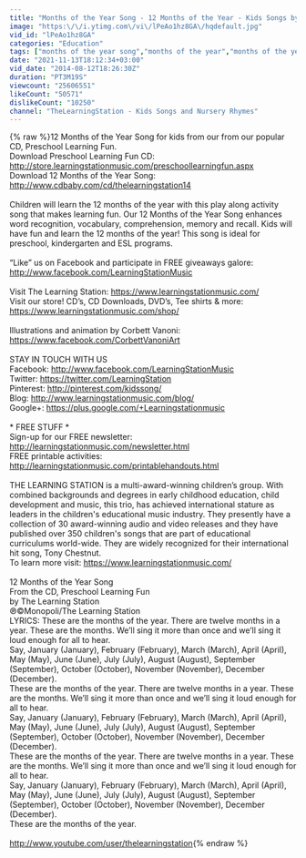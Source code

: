 ```yaml
---
title: "Months of the Year Song - 12 Months of the Year - Kids Songs by The Learning Station"
image: "https:\/\/i.ytimg.com\/vi\/lPeAo1hz8GA\/hqdefault.jpg"
vid_id: "lPeAo1hz8GA"
categories: "Education"
tags: ["months of the year song","months of the year","months of the year song for children"]
date: "2021-11-13T18:12:34+03:00"
vid_date: "2014-08-12T18:26:30Z"
duration: "PT3M19S"
viewcount: "25606551"
likeCount: "50571"
dislikeCount: "10250"
channel: "TheLearningStation - Kids Songs and Nursery Rhymes"
---
```

{% raw %}12 Months of the Year Song for kids from our from our popular CD, Preschool Learning Fun.<br />Download Preschool Learning Fun CD: <a rel="nofollow" target="blank" href="http://store.learningstationmusic.com/preschoollearningfun.aspx">http://store.learningstationmusic.com/preschoollearningfun.aspx</a><br />Download 12 Months of the Year Song: <a rel="nofollow" target="blank" href="http://www.cdbaby.com/cd/thelearningstation14">http://www.cdbaby.com/cd/thelearningstation14</a><br /><br />Children will learn the 12 months of the year with this play along activity song that makes learning fun. Our 12 Months of the Year Song enhances word recognition, vocabulary, comprehension, memory and recall. Kids will have fun and learn the 12 months of the year! This song is ideal for preschool, kindergarten and ESL programs.<br /><br />“Like” us on Facebook and participate in FREE giveaways galore: <a rel="nofollow" target="blank" href="http://www.facebook.com/LearningStationMusic">http://www.facebook.com/LearningStationMusic</a><br /><br />Visit The Learning Station: <a rel="nofollow" target="blank" href="https://www.learningstationmusic.com/">https://www.learningstationmusic.com/</a><br />Visit our store!  CD’s, CD Downloads, DVD’s, Tee shirts &amp; more: <a rel="nofollow" target="blank" href="https://www.learningstationmusic.com/shop/">https://www.learningstationmusic.com/shop/</a><br /><br />Illustrations and animation by Corbett Vanoni: <a rel="nofollow" target="blank" href="https://www.facebook.com/CorbettVanoniArt">https://www.facebook.com/CorbettVanoniArt</a><br /><br />STAY IN TOUCH WITH US <br />Facebook: <a rel="nofollow" target="blank" href="http://www.facebook.com/LearningStationMusic">http://www.facebook.com/LearningStationMusic</a><br />Twitter: <a rel="nofollow" target="blank" href="https://twitter.com/LearningStation">https://twitter.com/LearningStation</a><br />Pinterest: <a rel="nofollow" target="blank" href="http://pinterest.com/kidssong/">http://pinterest.com/kidssong/</a><br />Blog: <a rel="nofollow" target="blank" href="http://www.learningstationmusic.com/blog/">http://www.learningstationmusic.com/blog/</a><br />Google+: <a rel="nofollow" target="blank" href="https://plus.google.com/+Learningstationmusic">https://plus.google.com/+Learningstationmusic</a><br /><br />* FREE STUFF *<br />Sign-up for our FREE newsletter: <a rel="nofollow" target="blank" href="http://learningstationmusic.com/newsletter.html">http://learningstationmusic.com/newsletter.html</a><br />FREE printable activities: <a rel="nofollow" target="blank" href="http://learningstationmusic.com/printablehandouts.html">http://learningstationmusic.com/printablehandouts.html</a><br /><br />THE LEARNING STATION is a multi-award-winning children’s group. With combined backgrounds and degrees in early childhood education, child development and music, this trio, has achieved international stature as leaders in the children's educational music industry. They presently have a collection of 30 award-winning audio and video releases and they have published over 350 children's songs that are part of educational curriculums world-wide. They are widely recognized for their international hit song, Tony Chestnut.<br />To learn more visit: <a rel="nofollow" target="blank" href="https://www.learningstationmusic.com/">https://www.learningstationmusic.com/</a><br /><br />12 Months of the Year Song<br />From the CD, Preschool Learning Fun<br />by The Learning Station                                                               <br />℗©Monopoli/The Learning Station <br />LYRICS: These are the months of the year.  There are twelve months in a year.  These are the months.  We’ll sing it more than once and we’ll sing it loud enough for all to hear.<br />Say, January (January), February (February), March (March), April (April), May (May), June (June), July (July), August (August), September (September), October (October), November (November), December (December).<br />These are the months of the year.  There are twelve months in a year.  These are the months.  We’ll sing it more than once and we’ll sing it loud enough for all to hear.<br />Say, January (January), February (February), March (March), April (April), May (May), June (June), July (July), August (August), September (September), October (October), November (November), December (December).<br />These are the months of the year.  There are twelve months in a year.  These are the months.  We’ll sing it more than once and we’ll sing it loud enough for all to hear.<br />Say, January (January), February (February), March (March), April (April), May (May), June (June), July (July), August (August), September (September), October (October), November (November), December (December).<br />These are the months of the year.  <br /><br /><a rel="nofollow" target="blank" href="http://www.youtube.com/user/thelearningstation">http://www.youtube.com/user/thelearningstation</a>{% endraw %}
